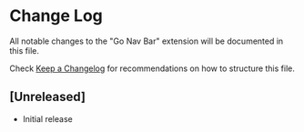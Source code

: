 # Change Log

All notable changes to the "Go Nav Bar" extension will be documented in this file.

Check [Keep a Changelog](http://keepachangelog.com/) for recommendations on how to structure this file.

## [Unreleased]

- Initial release
